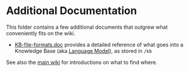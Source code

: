 # Additional Documentation

This folder contains a few additional documents that outgrew what conveniently fits on the wiki.

- [KB-file-formats.doc](KB-file-formats.doc) provides a detailed reference of what goes into a Knowledge Base (aka [Language Model](https://github.com/intersystems/iknow/wiki/Language-Models)), as stored in ```/kb```

See also the [main wiki](https://github.com/intersystems/iknow/wiki) for introductions on what to find where.
